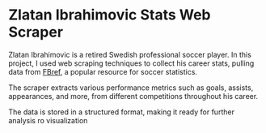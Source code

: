 # Zlatan Ibrahimovic Stats Web Scraper

Zlatan Ibrahimovic is a retired Swedish professional soccer player. In this project, I used web scraping techniques to collect his career stats, pulling data from [FBref](https://fbref.com/en/players/4cde5509/Zlatan-Ibrahimovic#all_stats_standard), a popular resource for soccer statistics.

The scraper extracts various performance metrics such as goals, assists, appearances, and more, from different competitions throughout his career.

The data is stored in a structured format, making it ready for further analysis ro visualization
